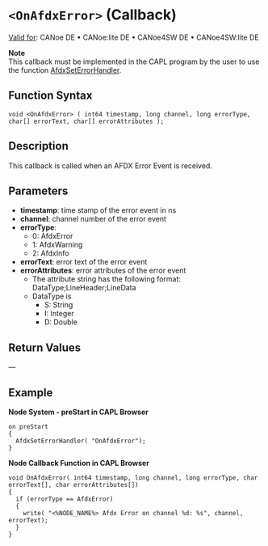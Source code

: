 # `<OnAfdxError>` (Callback)

[Valid for](../../../Shared/FeatureAvailability.md): CANoe DE • CANoe:lite DE • CANoe4SW DE • CANoe4SW:lite DE

**Note**  
This callback must be implemented in the CAPL program by the user to use the function [AfdxSetErrorHandler](../Functions/CAPLfunctionAfdxSetErrorHandler.md).

## Function Syntax

```plaintext
void <OnAfdxError> ( int64 timestamp, long channel, long errorType, char[] errorText, char[] errorAttributes );
```

## Description

This callback is called when an AFDX Error Event is received.

## Parameters

- **timestamp**: time stamp of the error event in ns
- **channel**: channel number of the error event
- **errorType**:
  - 0: AfdxError
  - 1: AfdxWarning
  - 2: AfdxInfo
- **errorText**: error text of the error event
- **errorAttributes**: error attributes of the error event
  - The attribute string has the following format: DataType;LineHeader;LineData
  - DataType is
    - S: String
    - I: Integer
    - D: Double

## Return Values

—

## Example

**Node System - preStart in CAPL Browser**

```plaintext
on preStart
{
  AfdxSetErrorHandler( "OnAfdxError");
}
```

**Node Callback Function in CAPL Browser**

```plaintext
void OnAfdxError( int64 timestamp, long channel, long errorType, char errorText[], char errorAttributes[])
{
  if (errorType == AfdxError)
  {
    write( "<%NODE_NAME%> Afdx Error on channel %d: %s", channel, errorText);
  }
}
```
